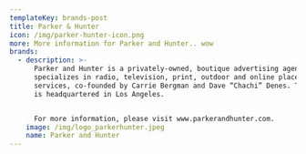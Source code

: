```yaml
---
templateKey: brands-post
title: Parker & Hunter
icon: /img/parker-hunter-icon.png
more: More information for Parker and Hunter.. wow
brands:
  - description: >-
      Parker and Hunter is a privately-owned, boutique advertising agency that
      specializes in radio, television, print, outdoor and online placement and
      services, co-founded by Carrie Bergman and Dave “Chachi” Denes. The agency
      is headquartered in Los Angeles.


      For more information, please visit www.parkerandhunter.com.
    image: /img/logo_parkerhunter.jpeg
    name: Parker and Hunter
---
```



